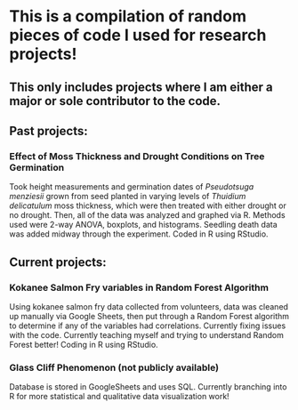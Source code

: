 # This is a compilation of random pieces of code I used for research projects! 
## This only includes projects where I am either a major or sole contributor to the code. 

## Past projects: 
### Effect of Moss Thickness and Drought Conditions on Tree Germination
Took height measurements and germination dates of *Pseudotsuga menziesii* grown from seed planted in varying levels of *Thuidium delicatulum* moss thickness, which were then treated with either drought or no drought. Then, all of the data was analyzed and graphed via R. Methods used were 2-way ANOVA, boxplots, and histograms. Seedling death data was added midway through the experiment. Coded in R using RStudio.

## Current projects:
### Kokanee Salmon Fry variables in Random Forest Algorithm
Using kokanee salmon fry data collected from volunteers, data was cleaned up manually via Google Sheets, then put through a Random Forest algorithm to determine if any of the variables had correlations. Currently fixing issues with the code. Currently teaching myself and trying to understand Random Forest better! Coding in R using RStudio.

### Glass Cliff Phenomenon (not publicly available)
Database is stored in GoogleSheets and uses SQL. Currently branching into R for more statistical and qualitative data visualization work!
